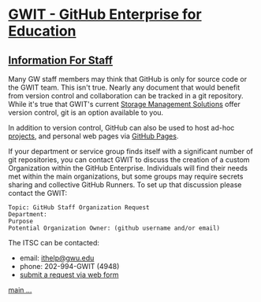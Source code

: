 # [GWIT - GitHub Enterprise for Education](./README.md)

## [Information For Staff](./staff.md)
Many GW staff members may think that GitHub is only for source code or the GWIT team. This isn't true. Nearly any document that would benefit from version control and collaboration can be tracked in a git repository. While it's true that GWIT's current [Storage Management Solutions](https://it.gwu.edu/backup-storage-document-management) offer version control, git is an option available to you. 

In addition to version control, GitHub can also be used to host ad-hoc [projects](https://docs.github.com/en/issues/planning-and-tracking-with-projects), and personal web pages via [GitHub Pages](https://docs.github.com/en/pages). 

If your department or service group finds itself with a significant number of git repositories, you can contact GWIT to discuss the creation of a custom Organization within the GitHub Enterprise. Individuals will find their needs met within the main organizations, but some groups may require secrets sharing and collective GitHub Runners. To set up that discussion please contact the GWIT:
```
Topic: GitHub Staff Organization Request
Department:
Purpose
Potential Organization Owner: (github username and/or email)
```
The ITSC can be contacted:
- email: ithelp@gwu.edu
- phone: 202-994-GWIT (4948)
- [submit a request via web form](https://gwu-myit.onbmc.com/dwp/app/#/checkout?t=1695425599807)

[main ...](./README.md)
